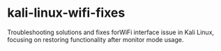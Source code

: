 # kali-linux-wifi-fixes
Troubleshooting solutions and fixes forWiFi interface issue in Kali Linux, focusing on restoring functionality after monitor mode usage.
